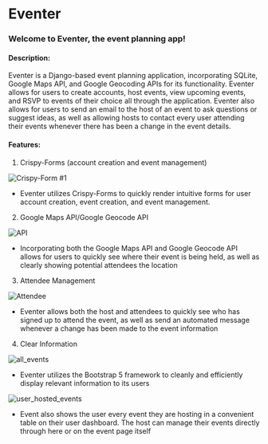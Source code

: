 # Eventer

### Welcome to Eventer, the event planning app!

#### Description:
Eventer is a Django-based event planning application, incorporating SQLite, Google Maps API, and Google Geocoding APIs for its functionality. Eventer allows for users to create accounts, host events, view upcoming events, and RSVP to events of their choice all through the application. Eventer also allows for users to send an email to the host of an event to ask questions or suggest ideas, as well as allowing hosts to contact every user attending their events whenever there has been a change in the event details.

#### Features:

1. Crispy-Forms (account creation and event management)

![Crispy-Form #1](https://i.ibb.co/HxVQY5Z/edit-event.png)
- Eventer utilizes Crispy-Forms to quickly render intuitive forms for user account creation, event creation, and event management.

2. Google Maps API/Google Geocode API

![API](https://i.ibb.co/FW9b0z4/host-event-info.png)
- Incorporating both the Google Maps API and Google Geocode API allows for users to quickly see where their event is being held, as well as clearly showing potential attendees the location

3. Attendee Management

![Attendee](https://i.ibb.co/QjnZcQL/host-event-info-attendees.png)
- Eventer allows both the host and attendees to quickly see who has signed up to attend the event, as well as send an automated message whenever a change has been made to the event information

4. Clear Information

![all_events](https://i.ibb.co/2Kf5HLP/all-events.png)
- Eventer utilizes the Bootstrap 5 framework to cleanly and efficiently display relevant information to its users

![user_hosted_events](https://i.ibb.co/7JQcDg0/user-dashboard.png)
- Event also shows the user every event they are hosting in a convenient table on their user dashboard. The host can manage their events directly through here or on the event page itself
